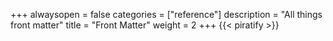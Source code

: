 +++
alwaysopen = false
categories = ["reference"]
description = "All things front matter"
title = "Front Matter"
weight = 2
+++
{{< piratify >}}
